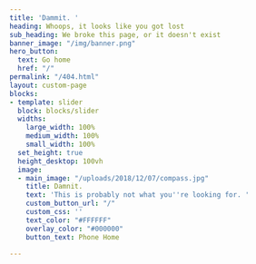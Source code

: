 ```yaml
---
title: 'Dammit. '
heading: Whoops, it looks like you got lost
sub_heading: We broke this page, or it doesn't exist
banner_image: "/img/banner.png"
hero_button:
  text: Go home
  href: "/"
permalink: "/404.html"
layout: custom-page
blocks:
- template: slider
  block: blocks/slider
  widths:
    large_width: 100%
    medium_width: 100%
    small_width: 100%
  set_height: true
  height_desktop: 100vh
  image:
  - main_image: "/uploads/2018/12/07/compass.jpg"
    title: Damnit.
    text: 'This is probably not what you''re looking for. '
    custom_button_url: "/"
    custom_css: ''
    text_color: "#FFFFFF"
    overlay_color: "#000000"
    button_text: Phone Home

---
```

